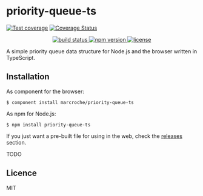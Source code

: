 # priority-queue-ts

[![Test coverage][coveralls-image]][coveralls-url]
[![Coverage Status][coveralls-image]][coveralls-url]

<p align="center">
  <a href="https://travis-ci.org/marcroche/priority-queue-ts">
    <img src="https://api.travis-ci.org/marcroche/priority-queue-ts.svg?branch=master"
         alt="build status">
  </a>
  <a href="https://www.npmjs.com/package/priority-queue-ts">
    <img src="https://img.shields.io/npm/v/priority-queue-ts.svg"
         alt="npm version">
  </a>
  <a href="https://github.com/marcroche/priority-queue-ts/blob/master/LICENSE.md">
    <img src="https://img.shields.io/npm/l/priority-queue-ts.svg"
         alt="license">
  </a>
</p>

A simple priority queue data structure for Node.js and the browser written in TypeScript.

## Installation

As component for the browser:

```
$ component install marcroche/priority-queue-ts
```

As npm for Node.js:

```
$ npm install priority-queue-ts
```

If you just want a pre-built file for using in the web, check the [releases](
https://github.com/marcroche/priority-queue-ts/releases) section.

TODO

## Licence

MIT


[coveralls-image]: https://img.shields.io/coveralls/marcroche/priority-queue-ts.svg?style=flat
[coveralls-url]: https://coveralls.io/r/marcroche/priority-queue-ts?branch=master